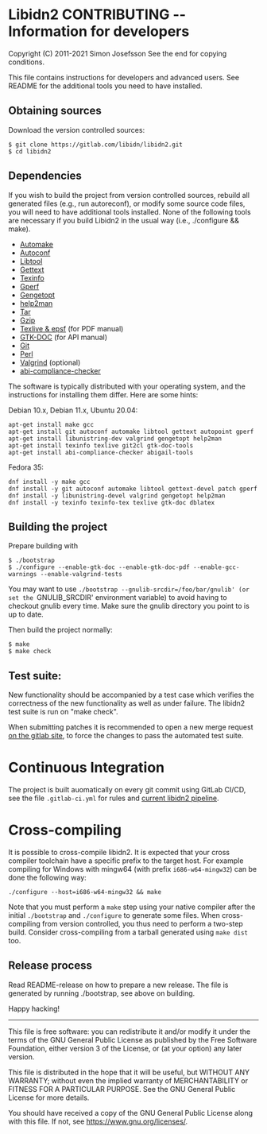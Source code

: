 # Libidn2 CONTRIBUTING -- Information for developers
Copyright (C) 2011-2021 Simon Josefsson
See the end for copying conditions.

This file contains instructions for developers and advanced users.
See README for the additional tools you need to have installed.

## Obtaining sources

Download the version controlled sources:
```
$ git clone https://gitlab.com/libidn/libidn2.git
$ cd libidn2
```

## Dependencies

If you wish to build the project from version controlled sources,
rebuild all generated files (e.g., run autoreconf), or modify some
source code files, you will need to have additional tools installed.
None of the following tools are necessary if you build Libidn2 in the
usual way (i.e., ./configure && make).

 * [Automake](https://www.gnu.org/software/automake/)
 * [Autoconf](https://www.gnu.org/software/autoconf/)
 * [Libtool](https://www.gnu.org/software/libtool/)
 * [Gettext](https://www.gnu.org/software/gettext/)
 * [Texinfo](https://www.gnu.org/software/texinfo/)
 * [Gperf](https://www.gnu.org/software/gperf/)
 * [Gengetopt](https://www.gnu.org/software/gengetopt/)
 * [help2man](https://www.gnu.org/software/help2man/)
 * [Tar](https://www.gnu.org/software/tar/)
 * [Gzip](https://www.gnu.org/software/gzip/)
 * [Texlive & epsf](https://www.tug.org/texlive/) (for PDF manual)
 * [GTK-DOC](https://www.gtk.org/gtk-doc/) (for API manual)
 * [Git](https://git-scm.com/)
 * [Perl](https://www.cpan.org/)
 * [Valgrind](https://valgrind.org/) (optional)
 * [abi-compliance-checker](https://github.com/lvc/abi-compliance-checker)

The software is typically distributed with your operating system, and
the instructions for installing them differ.  Here are some hints:

Debian 10.x, Debian 11.x, Ubuntu 20.04:
```
apt-get install make gcc
apt-get install git autoconf automake libtool gettext autopoint gperf
apt-get install libunistring-dev valgrind gengetopt help2man
apt-get install texinfo texlive git2cl gtk-doc-tools
apt-get install abi-compliance-checker abigail-tools
```

Fedora 35:
```
dnf install -y make gcc
dnf install -y git autoconf automake libtool gettext-devel patch gperf
dnf install -y libunistring-devel valgrind gengetopt help2man
dnf install -y texinfo texinfo-tex texlive gtk-doc dblatex
```


## Building the project

Prepare building with
```
$ ./bootstrap
$ ./configure --enable-gtk-doc --enable-gtk-doc-pdf --enable-gcc-warnings --enable-valgrind-tests
```

You may want to use `./bootstrap --gnulib-srcdir=/foo/bar/gnulib' (or
set the `GNULIB_SRCDIR' environment variable) to avoid having to
checkout gnulib every time.  Make sure the gnulib directory you point
to is up to date.

Then build the project normally:
```
$ make
$ make check
```

## Test suite:

New functionality should be accompanied by a test case which verifies
the correctness of the new functionality as well as under failure.
The libidn2 test suite is run on "make check".

When submitting patches it is recommended to open a new merge request
[on the gitlab site](https://gitlab.com/libidn/libidn2), to force the
changes to pass the automated test suite.

# Continuous Integration

The project is built auomatically on every git commit using GitLab
CI/CD, see the file `.gitlab-ci.yml` for rules and [current libidn2
pipeline](https://gitlab.com/libidn/libidn2/-/pipelines).

# Cross-compiling

It is possible to cross-compile libidn2.  It is expected that your
cross compiler toolchain have a specific prefix to the target host.
For example compiling for Windows with mingw64 (with prefix
`i686-w64-mingw32`) can be done the following way:

```
./configure --host=i686-w64-mingw32 && make
```

Note that you must perform a `make` step using your native compiler
after the initial `./bootstrap` and `./configure` to generate some
files.  When cross-compiling from version controlled, you thus need to
perform a two-step build.  Consider cross-compiling from a tarball
generated using `make dist` too.

## Release process

Read README-release on how to prepare a new release.  The file is
generated by running ./bootstrap, see above on building.

Happy hacking!

----------------------------------------------------------------------
This file is free software: you can redistribute it and/or modify it
under the terms of the GNU General Public License as published by the
Free Software Foundation, either version 3 of the License, or (at your
option) any later version.

This file is distributed in the hope that it will be useful, but
WITHOUT ANY WARRANTY; without even the implied warranty of
MERCHANTABILITY or FITNESS FOR A PARTICULAR PURPOSE.  See the GNU
General Public License for more details.

You should have received a copy of the GNU General Public License
along with this file.  If not, see <https://www.gnu.org/licenses/>.
